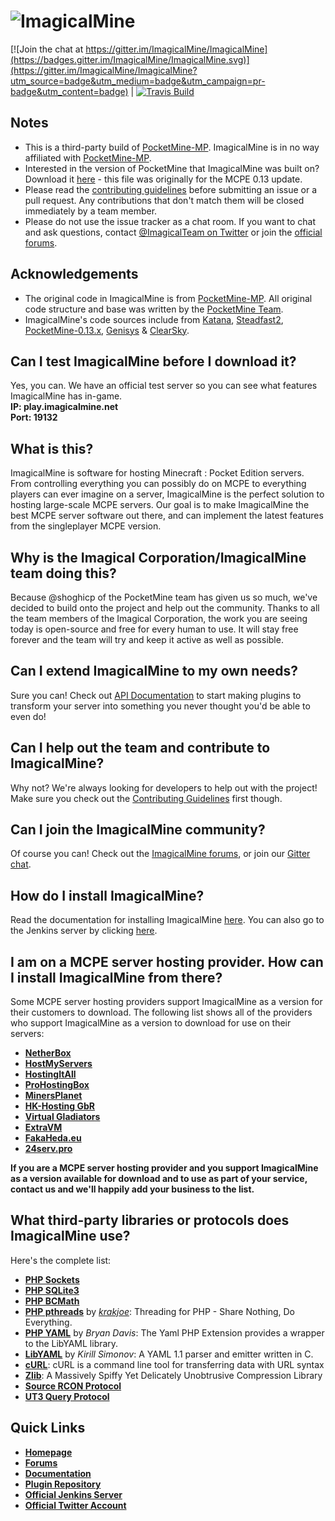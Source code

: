 # ![ImagicalMine](http://i.imgur.com/6Hlm8mn.gif)

[![Join the chat at https://gitter.im/ImagicalMine/ImagicalMine](https://badges.gitter.im/ImagicalMine/ImagicalMine.svg)](https://gitter.im/ImagicalMine/ImagicalMine?utm_source=badge&utm_medium=badge&utm_campaign=pr-badge&utm_content=badge)   |   [![Travis Build](https://travis-ci.org/ImagicalMine/ImagicalMine.svg)](https://travis-ci.org/ImagicalMine/ImagicalMine)

## Notes

- This is a third-party build of [PocketMine-MP](https://github.com/PocketMine/PocketMine-MP). ImagicalMine is in no way affiliated with [PocketMine-MP](https://github.com/PocketMine/PocketMine-MP).
- Interested in the version of PocketMine that ImagicalMine was built on? Download it [here](https://forums.pocketmine.net/threads/make-pocketmine-compatible-with-0-13.12776/#post-130003) - this file was originally for the MCPE 0.13 update.
- Please read the [contributing guidelines](https://github.com/ImagicalMine/ImagicalMine/blob/master/CONTRIBUTING.md) before submitting an issue or a pull request. Any contributions that don't match them will be closed immediately by a team member.
- Please do not use the issue tracker as a chat room. If you want to chat and ask questions, contact [@ImagicalTeam on Twitter](https://twitter.com/ImagicalTeam) or join the [official forums](http://forums.imagicalmine.net).

## Acknowledgements

- The original code in ImagicalMine is from [PocketMine-MP](https://github.com/PocketMine/PocketMine-MP). All original code structure and base was written by the [PocketMine Team](https://github.com/PocketMine).
- ImagicalMine's code sources include from [Katana](https://github.com/Hydreon/Katana), [Steadfast2](https://github.com/Hydreon/Steadfast2), [PocketMine-0.13.x](https://github.com/HmyTeamOrganization/PocketMine-0.13.x), [Genisys](https://github.com/iTXTech/Genisys) & [ClearSky](https://github.com/ClearSkyTeam/ClearSky).

## Can I test ImagicalMine before I download it?

Yes, you can. We have an official test server so you can see what features ImagicalMine has in-game.<br>
**IP: play.imagicalmine.net**<br>
**Port: 19132**

## What is this?

ImagicalMine is software for hosting Minecraft : Pocket Edition servers. From controlling everything you can possibly do on MCPE to everything players can ever imagine on a server, ImagicalMine is the perfect solution to hosting large-scale MCPE servers. Our goal is to make ImagicalMine the best MCPE server software out there, and can implement the latest features from the singleplayer MCPE version.

## Why is the Imagical Corporation/ImagicalMine team doing this?

Because @shoghicp of the PocketMine team has given us so much, we've decided to build onto the project and help out the community. Thanks to all the team members of the Imagical Corporation, the work you are seeing today is open-source and free for every human to use. It will stay free forever and the team will try and keep it active as well as possible.

## Can I extend ImagicalMine to my own needs?

Sure you can! Check out [API Documentation](https://github.com/ImagicalMine/ImagicalMine/wiki/Plugins) to start making plugins to transform your server into something you never thought you'd be able to even do!

## Can I help out the team and contribute to ImagicalMine?

Why not? We're always looking for developers to help out with the project! Make sure you check out the [Contributing Guidelines](https://github.com/ImagicalMine/ImagicalMine/blob/master/CONTRIBUTING.md) first though.

## Can I join the ImagicalMine community?

Of course you can! Check out the [ImagicalMine forums](http://forums.imagicalmine.net), or join our [Gitter chat](https://gitter.im/ImagicalMine/ImagicalMine).

## How do I install ImagicalMine?

Read the documentation for installing ImagicalMine [here](https://github.com/ImagicalMine/ImagicalMine/wiki/Installation).
You can also go to the Jenkins server by clicking [here](http://jenkins.imagicalmine.net/job/ImagicalMine/).

## I am on a MCPE server hosting provider. How can I install ImagicalMine from there?

Some MCPE server hosting providers support ImagicalMine as a version for their customers to download. The following list shows all of the providers who support ImagicalMine as a version to download for use on their servers:
* __[NetherBox](http://netherbox.com)__
* __[HostMyServers](http://hostmyservers.com)__
* __[HostingItAll](http://hostingitall.com)__
* __[ProHostingBox](https://prohostingbox.com)__
* __[MinersPlanet](http://minersplanet.com)__
* __[HK-Hosting GbR](https://hk-hosting.de)__
* __[Virtual Gladiators](http://virtualgladiators.com)__
* __[ExtraVM](https://www.extravm.com/minecraft.html)__
* __[FakaHeda.eu](http://www.fakaheda.eu/)__
* __[24serv.pro](https://24serv.pro/)__

**If you are a MCPE server hosting provider and you support ImagicalMine as a version available for download and to use as part of your service, contact us and we'll happily add your business to the list.**

## What third-party libraries or protocols does ImagicalMine use?

Here's the complete list:
* __[PHP Sockets](http://php.net/manual/en/book.sockets.php)__
* __[PHP SQLite3](http://php.net/manual/en/book.sqlite3.php)__
* __[PHP BCMath](http://php.net/manual/en/book.bc.php)__
* __[PHP pthreads](http://pthreads.org/)__ by _[krakjoe](https://github.com/krakjoe)_: Threading for PHP - Share Nothing, Do Everything.
* __[PHP YAML](https://code.google.com/p/php-yaml/)__ by _Bryan Davis_: The Yaml PHP Extension provides a wrapper to the LibYAML library.
* __[LibYAML](http://pyyaml.org/wiki/LibYAML)__ by _Kirill Simonov_: A YAML 1.1 parser and emitter written in C.
* __[cURL](http://curl.haxx.se/)__: cURL is a command line tool for transferring data with URL syntax
* __[Zlib](http://www.zlib.net/)__: A Massively Spiffy Yet Delicately Unobtrusive Compression Library
* __[Source RCON Protocol](https://developer.valvesoftware.com/wiki/Source_RCON_Protocol)__
* __[UT3 Query Protocol](http://wiki.unrealadmin.org/UT3_query_protocol)__

## Quick Links

* __[Homepage](http://imagicalmine.net/)__
* __[Forums](http://forums.imagicalmine.net/)__
* __[Documentation](https://github.com/ImagicalMine/ImagicalMine/wiki)__
* __[Plugin Repository](http://forums.imagicalmine.net/plugins)__
* __[Official Jenkins Server](http://jenkins.imagicalmine.net/job/ImagicalMine/)__
* __[Official Twitter Account](https://twitter.com/ImagicalCorp)__
